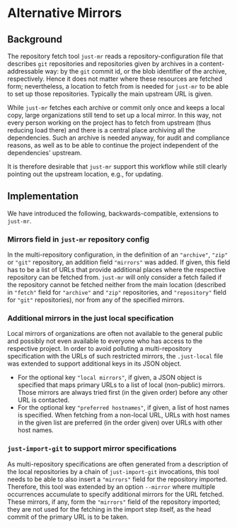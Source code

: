 Alternative Mirrors
===================

Background
----------

The repository fetch tool `just-mr` reads a repository-configuration
file that describes `git` repositories and repositories given by
archives in a content-addressable way: by the `git` commit id, or
the blob identifier of the archive, respectively. Hence it does
not matter where these resources are fetched form; nevertheless,
a location to fetch from is needed for `just-mr` to be able to set
up those repositories. Typically the main upstream URL is given.

While `just-mr` fetches each archive or commit only once and keeps
a local copy, large organizations still tend to set up a local mirror.
In this way, not every person working on the project has to fetch
from upstream (thus reducing load there) and there is a central
place archiving all the dependencies. Such an archive is needed
anyway, for audit and compliance reasons, as well as to be able
to continue the project independent of the dependencies' upstream.

It is therefore desirable that `just-mr` support this workflow while
still clearly pointing out the upstream location, e.g., for updating.

Implementation
--------------

We have introduced the following, backwards-compatible, extensions to
`just-mr`.

### Mirrors field in `just-mr` repository config

In the multi-repository configuration, in the definition of an
`"archive"`, `"zip"` or `"git"` repository, an addition field
`"mirrors"` was added. If given, this field has to be a list
of URLs that provide additional places where the respective
repository can be fetched from. `just-mr` will only consider a fetch
failed if the repository cannot be fetched neither from the main
location (described in `"fetch"` field for `"archive"` and `"zip"`
repositories, and `"repository"` field for `"git"` repositories),
nor from any of the specified mirrors.

### Additional mirrors in the just local specification

Local mirrors of organizations are often not available to the
general public and possibly not even available to everyone who
has access to the respective project. In order to avoid polluting
a multi-repository specification with the URLs of such restricted
mirrors, the `.just-local` file was extended to support additional
keys in its JSON object.
- For the optional key `"local mirrors"`, if given, a JSON object
  is specified that maps primary URLs to a list of local (non-public)
  mirrors. Those mirrors are always tried first (in the given order)
  before any other URL is contacted.
- For the optional key `"preferred hostnames"`, if given, a list of
  host names is specified. When fetching from a non-local URL, URLs
  with host names in the given list are preferred (in the order
  given) over URLs with other host names.


### `just-import-git` to support mirror specifications

As multi-repository specifications are often generated from a
description of the local repositories by a chain of `just-import-git`
invocations, this tool needs to be able to also insert a `"mirrors"`
field for the repository imported. Therefore, this tool was
extended by an option `--mirror` where multiple occurrences accumulate
to specify additional mirrors for the URL fetched. These mirrors,
if any, form the `"mirrors"` field of the repository imported; they
are not used for the fetching in the import step itself, as the
head commit of the primary URL is to be taken.
